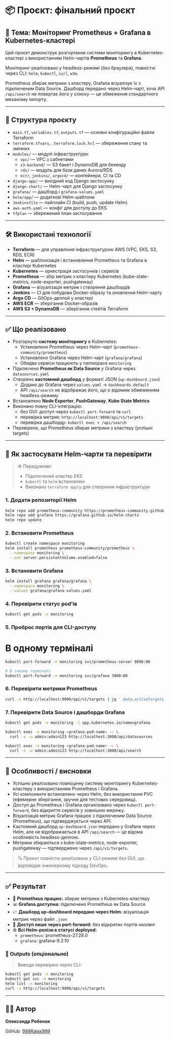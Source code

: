 # 📦 Проєкт: фінальний проєкт

## 🧩 Тема: Моніторинг Prometheus + Grafana в Kubernetes-кластері

Цей проєкт демонструє розгортання системи моніторингу в Kubernetes-кластері з використанням Helm-чартів **Prometheus** та **Grafana**.

Моніторинг реалізовано у headless-режимі (без браузера), повністю через CLI: `helm`, `kubectl`, `curl`, `w3m`.

Prometheus збирає метрики з кластеру, Grafana візуалізує їх з підключеним Data Source. Дашборд передано через Helm-чарт, хоча API `/api/search` не повертає його у списку — це обмеження стандартного механізму імпорту.

---

## 📂 Структура проєкту

- `main.tf`, `variables.tf`, `outputs.tf` — основні конфігураційні файли Terraform  
- `terraform.tfvars`, `.terraform.lock.hcl` — збереження стану та змінних  
- `modules/` — модулі інфраструктури:
  - `vpc/` — VPC з сабнетами
  - `s3-backend/` — S3 бакет і DynamoDB для бекенду
  - `rds/` — модуль для бази даних Aurora/RDS
  - `ecr/`, `jenkins/`, `argocd/` — контейнери, CI та CD  
- `django-app/` — вихідний код Django застосунку  
- `django-chart/` — Helm-чарт для Django застосунку  
- `grafana/` — дашборд і `grafana-values.yaml`  
- `helm/app/` — додаткові Helm-шаблони  
- `Jenkinsfile` — пайплайн CI (build, push, update Helm)  
- `aws-auth.yaml` — конфіг для доступу до EKS  
- `tfplan` — збережений план застосування

---

## 🛠️ Використані технології

- **Terraform** — для управління інфраструктурою AWS (VPC, EKS, S3, RDS, ECR)
- **Helm** — шаблонізація і встановлення Prometheus та Grafana в кластері Kubernetes
- **Kubernetes** — оркестрація застосунків і сервісів
- **Prometheus** — збір метрик з кластеру Kubernetes (kube-state-metrics, node-exporter, pushgateway)
- **Grafana** — візуалізація метрик і створення дашбордів
- **Jenkins** — CI для побудови Docker-образу та оновлення Helm-чарту
- **Argo CD** — GitOps-деплой у кластері
- **AWS ECR** — зберігання Docker-образів
- **AWS S3 + DynamoDB** — зберігання стейтів Terraform

---

## ✅ Що реалізовано

- Розгорнуто **систему моніторингу** в Kubernetes:
  - Установлено Prometheus через Helm-чарт (`prometheus-community/prometheus`)
  - Установлено Grafana через Helm-чарт (`grafana/grafana`)
  - Обидва сервіси працюють у namespace `monitoring`
- Підключено **Prometheus як Data Source** у Grafana через `datasources.yaml`
- Створено **кастомний дашборд** у форматі JSON (`up-dashboard.json`)
  - Додано до Grafana через `values.yaml` → `dashboards.default`
  - API `/api/search` не відображає його, що є відомим обмеженням headless-режиму
- Встановлено **Node Exporter**, **PushGateway**, **Kube State Metrics**
- Виконано повну CLI-інтеграцію:
  - без GUI: доступ через `kubectl port-forward` та `curl`
  - перевірка метрик: `http://localhost:9090/api/v1/targets`
  - перевірка дашборду: `kubectl exec + /api/search`
- Перевірено, що Prometheus збирає метрики з кластеру (успішні targets)

---

## 🧪 Як застосувати Helm-чарти та перевірити

> ⚙️ Передумови:
> - Підключений кластер EKS
> - `kubectl` та `helm` встановлені
> - Виконано `terraform apply` для створення інфраструктури

### 1. Додати репозиторії Helm
```bash
helm repo add prometheus-community https://prometheus-community.github.io/helm-charts
helm repo add grafana https://grafana.github.io/helm-charts
helm repo update
```

### 2. Встановити Prometheus
```bash
kubectl create namespace monitoring
helm install prometheus prometheus-community/prometheus \
  --namespace monitoring \
  --set server.persistentVolume.enabled=false
```

### 3. Встановити Grafana
```bash
helm install grafana grafana/grafana \
  --namespace monitoring \
  --values grafana/grafana-values.yaml
```

### 4. Перевірити статус pod'ів
```bash
kubectl get pods -n monitoring
```

### 5. Проброс портів для CLI-доступу

# В одному терміналі
```bash
kubectl port-forward -n monitoring svc/prometheus-server 9090:80
```
```bash
# В іншому терміналі
kubectl port-forward -n monitoring svc/grafana 3000:80
```

### 6. Перевірити метрики Prometheus
```bash
curl -s http://localhost:9090/api/v1/targets | jq '.data.activeTargets[] | {instance, health}'
```

### 7. Перевірити Data Source і дашборди Grafana
```bash
kubectl get pods -n monitoring -l app.kubernetes.io/name=grafana

kubectl exec -n monitoring <grafana-pod-name> -- \
  curl -s -u admin:admin123 http://localhost:3000/api/datasources

kubectl exec -n monitoring <grafana-pod-name> -- \
  curl -s -u admin:admin123 http://localhost:3000/api/search
```

---

## 📘 Особливості / висновки

- Успішно реалізовано повноцінну систему моніторингу Kubernetes-кластеру з використанням Prometheus і Grafana.
- Усі компоненти встановлено через Helm, без використання PVC (ефемерне зберігання, зручне для тестових середовищ).
- Доступ до Prometheus і Grafana організовано через `kubectl port-forward`, без відкриття сервісів у зовнішню мережу.
- Візуалізація метрик Grafana працює з підключеним Data Source (Prometheus), що підтверджується через API.
- Кастомний дашборд `up-dashboard.json` передано у Grafana через Helm, але не відображається в API `/api/search` — це відома особливість headless-деплою.
- Метрики збираються з kube-state-metrics, node-exporter, pushgateway — підтверджено через `/api/v1/targets`.

> 🔍 Проєкт повністю реалізовано у CLI-режимі без GUI, що відповідає інженерному підходу DevOps.

---

## ✅ Результат

- 📡 **Prometheus працює:** збирає метрики з Kubernetes-кластеру
- 📊 **Grafana доступна:** підключено Prometheus як Data Source
- 📈 **Дашборд up-dashboard передано через Helm:** візуалізація метрик через файл `.json`
- 🔐 **Доступ лише через port-forward:** без відкритих портів назовні
- ⚙️ **Всі Helm-релізи в статусі deployed:**
  - `prometheus`: prometheus-27.28.0
  - `grafana`: grafana-9.2.10

### 🔎 Outputs (опціонально)
> Виводи перевірені через CLI:

```bash
kubectl get pods -n monitoring
kubectl get svc -n monitoring
helm list -n monitoring
curl -s http://localhost:9090/api/v1/targets
```

---

## 👨‍💻 Автор

**Олександр Ребенок**

GitHub: [999Ralex999](https://github.com/999Ralex999)
